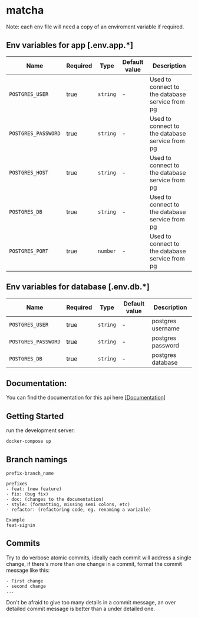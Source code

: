 # matcha
Note: each env file will need a copy of an enviroment variable if required.

## Env variables for app [.env.app.*]

| Name                | Required | Type      | Default value | Description                                     |
| --------------      | -------- | --------- | ------------- | ---------------------------------------------   |
| `POSTGRES_USER`     | true     | `string`  | -             | Used to connect to the database service from pg |
| `POSTGRES_PASSWORD` | true     | `string`  | -             | Used to connect to the database service from pg |
| `POSTGRES_HOST`     | true     | `string`  | -             | Used to connect to the database service from pg |
| `POSTGRES_DB`       | true     | `string`  | -             | Used to connect to the database service from pg |
| `POSTGRES_PORT`     | true     | `number`  | -             | Used to connect to the database service from pg |

## Env variables for database [.env.db.*]

| Name                | Required | Type      | Default value | Description                                     |
| --------------      | -------- | --------- | ------------- | ---------------------------------------------   |
| `POSTGRES_USER`     | true     | `string`  | -             | postgres username                               |
| `POSTGRES_PASSWORD` | true     | `string`  | -             | postgres password                               |
| `POSTGRES_DB`       | true     | `string`  | -             | postgres database                               |


## Documentation:

You can find the documentation for this api here [[Documentation]](https://app.swaggerhub.com/apis-docs/amine.bounya20/matcha/1.0.0#/)

## Getting Started

run the development server:

```bash
docker-compose up
```

## Branch namings

```
prefix-branch_name

prefixes
- feat: (new feature)
- fix: (bug fix)
- doc: (changes to the documentation)
- style: (formatting, missing semi colons, etc)
- refactor: (refactoring code, eg. renaming a variable)

Example
feat-signin
```

## Commits

Try to do verbose atomic commits, ideally each commit will address a single change, if there's more than one change in a commit,
format the commit message like this:

```
- First change
- second change
...
```

Don't be afraid to give too many details in a commit message, an over detailed commit message is better than a under detailed one.
